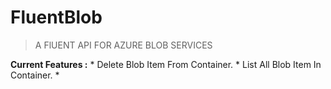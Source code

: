 # FluentBlob
> A FlUENT API FOR AZURE BLOB SERVICES

**Current Features :** 
                    * Delete Blob Item From Container.
                    * List All Blob Item In Container.
                    * 
